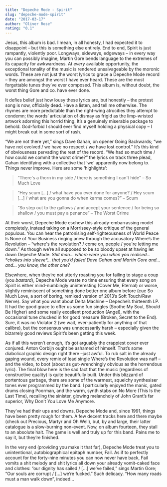 ```yaml
---
title: "Depeche Mode - Spirit"
slug: "depeche-mode-spirit"
date: "2017-03-17"
author: "Oliver Rose"
rating: "0.1"
---
```


Jesus, this album is bad. I mean, in all honesty, I had expected it to disappoint – but this is something else entirely. End to end, Spirit is just rampantly, violently poor. Longways, sideways, edgeways – in every way you can possibly imagine, Martin Gore bends language to the extremes of its capacity for awkwardness. At _every_ available opportunity, the exceptional tonality of the music is rendered unsalvageable by the moronic words. These are not just the worst lyrics to grace a Depeche Mode record – they are amongst the worst I have ever heard. These are the  most forgettable tunes they’ve ever composed. This album is, without doubt, the  worst thing Gore and co. have ever  done.

It defies belief just how lousy these lyrics are, but honestly – the protest song is now, officially dead. Have a listen, and tell me otherwise. The rhymes are more predictable than the right-wing atrocities they attempt to condemn; the words’ articulation of dismay as frigid as the limp-wristed artwork adorning this horrid thing. It’s a genuinely miserable package to behold. God-forbid I should ever find myself holding a physical copy – I might break out in some sort of rash.

“We are not there yet,” sings Dave Gahan, on opener Going Backwards; “we have not evolved / we have no respect / we have lost control.” It’s this kind of obviousness pervading the rest of the record. “We had so much time / how could we commit the worst crime?” the lyrics on track three plead, Gahan identifying with a collective that ‘we’ apparently now belong to. Things never improve. Here are some ‘highlights’:

> “There's a thorn in my side / there is something I can't hide” – So Much Love

> “Hey scum \[…\] / what have you ever done for anyone? / Hey scum \[…\] / what are you gonna do when karma comes?” – Scum

> “So step out to the gallows / and accept your sentence / for being so shallow / you must pay a penance” – The Worst Crime

At their worst, Depeche Mode eschew this already-embarrassing model completely, instead taking on a Morrissey-style critique of the general populous. You can hear the patronising self-righteousness of World Peace Is None of Your Business ringing anew through the accusatory Where’s the Revolution – “where's the revolution? / come on, people / you're letting me down.” As though we’re all supposed to be so bloody upset at having let down Depeche Mode. _Shit man… where were you when you realised… \*chokes into sleeve\*… that you’d failed Dave Gahan and Martin Gore and... and… you know, the other one?_

Elsewhere, when they’re not utterly roasting you for failing to stage a coup (you _bastard_), Depeche Mode waste no time ensuring that every song on Spirit is either mind-numbingly uninteresting (Cover Me, Eternal) or worse, slightly reminiscent of something done better one album before (cue So Much Love, a sort of boring, remixed version of 2013’s Soft Touch/Raw Nerve). Say what you want about Delta Machine – Depeche’s thirteenth LP. It had the good grace to offer us some fun singles (Soothe My Soul, Should Be Higher) and some really excellent production (Angel), with the occasional tune chucked in for good measure (Broken, Secret to the End). Sure, it was no Violator 2 (we wait, ever-patiently for anything of that calibre), but the consensus was unnecessarily harsh – especially given the bizarrely good reviews Spirit’s been getting this week.

As if all this weren’t enough, it’s got arguably the crappiest cover ever conjured. Anton Corbijn ought be ashamed of himself. That’s some diabolical graphic design right there –just awful. To rub salt in the already gaping wound, every remix of lead single Where’s the Revolution was naff – and the video, to boot (about as gut-wrenchingly obvious as the horrendous lyric). The final blow here is the sad fact that the music (regardless of constructive quality) is quite beautifully built. Under this blizzard of portentous garbage, there are some of the warmest, squelchy synthesiser tones ever programmed by the band. I particularly enjoyed the manic, gated drums closing Poorman, and the warm, synth stabs on No More (This Is the Last Time), recalling the sinister, glowing melancholy of John Grant’s far superior, Why Don't You Love Me Anymore.

They’ve had their ups and downs, Depeche Mode and, since 1991, things have been pretty rough for them. A few decent tracks here and there maybe (check out Precious, Martyr and Oh Well), but, by and large, their latter catalogue is a slow-burning non-event. Now, on album fourteen, they stall to an absolute halt. The game is well and truly up for this band. Pains me to say it, but they’re finished.

In the very end (providing you make it that far), Depeche Mode treat you to unintentional, autobiographical epitaph number, Fail. As if to perfectly account for the forty-nine minutes you can now never have back, Fail vomits a shit melody and shit lyrics all down your already vomit-caked face and clothes: “our dignity has sailed / \[…\] we've failed,” sings Martin Gore; “Our souls are corrupt / \[…\] we’re fucked.” Such delicacy. “How many roads must a man walk down”, indeed…
